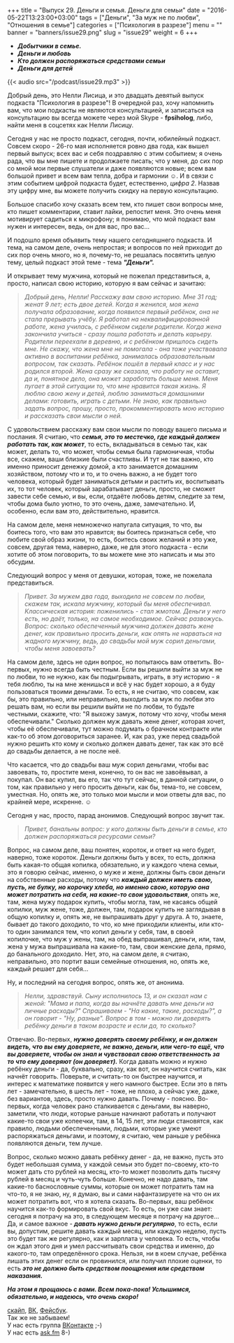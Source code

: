 +++
title = "Выпуск 29. Деньги и семья. Деньги для семьи"
date = "2016-05-22T13:23:00+03:00"
tags = ["Деньги", "За муж не по любви", "Отношения в семье"]
categories = ["Психология в разрезе"]
menu = ""
banner = "banners/issue29.png"
slug = "issue29"
weight = 6
+++

- ***Добытчики в семье.***
- ***Деньги и любовь*** 
- ***Кто должен распоряжаться средствами семьи***
- ***Деньги для детей***

{{< audio src="/podcast/issue29.mp3" >}}

Добрый день, это Нелли Лисица, и это двадцать девятый выпуск подкаста "Психология в разрезе"! В очередной раз, хочу напомнить вам, что мои подкасты не являются консультацией, и записаться на консультацию вы всегда можете через мой Skype - **fpsiholog**, либо, найти меня в соцсетях как Нелли Лисицу. 

Сегодня у нас не просто подкаст, сегодня, почти, юбилейный подкаст. Совсем скоро - 26-го мая исполняется ровно два года, как вышел первый выпуск; всех вас и себя поздравляю с этим событием; я очень рада, что вы мне пишете и продолжаете писать; что у меня, до сих пор со мной мои первые слушатели и даже появляются новые; всем вам большой привет и всем вам тепла, добра и гармонии ☺︎. И в связи с этим событием цифрой подкаста будет, естественно, *цифра 2*. Назвав эту цифру мне, вы можете получить скидку на первую консультацию. 

Большое спасибо хочу сказать всем тем, кто пишет свои вопросы мне, кто пишет комментарии, ставит лайки, репостит меня. Это очень меня мотивирует садиться к микрофону; я понимаю, что мой подкаст вам нужен и интересен, ведь, он для вас, про вас… 

И подошло время объявить тему нашего сегодняшнего подкаста. И тема, на самом деле, очень непростая; и вопросов по ней приходит до сих пор очень много, но я, почему-то, не решалась посвятить целую тему, целый подкаст этой теме - тема ***"Деньги".***
<!--more-->

И открывает тему мужчина, который не пожелал представиться, а, просто, написал свою историю, которую я вам сейчас и зачитаю:

>*Добрый день, Нелли! Расскажу вам свою историю. Мне 31 год; женат 9 лет; есть двое детей. Когда я женился, моя жена получала образование, когда появился первый ребёнок, она не стала прерывать учёбу. Я работал на неквалифицированной работе, жена училась, с ребёнком сидели родители. Когда жена закончила учиться - сразу пошла работать и делать карьеру. Родители переехали в деревню, и с ребёнком пришлось сидеть мне. Не скажу, что жена мне не помогала - она тоже участвовала активно в воспитании ребёнка, занималась образовательным вопросом, так сказать. Ребёнок пошёл в первый класс и у нас родился второй. Жена сразу же сказала, что работу не оставит, да и, понятное дело, она может заработать больше меня. Меня пугает в этой ситуации то, что мне нравится такая жизнь. Я люблю свою жену и детей, люблю заниматься домашними делами: готовить, играть с детьми. Не знаю, как правильно задать вопрос, прошу, просто, прокомментировать мою историю и рассказать свои мысли о ней.*

С удовольствием расскажу вам свои мысли по поводу вашего письма и послания. Я считаю, что ***семья, это то местечко, где каждый должен работать так, как может***, то есть, вкладываться в семью так, как может, делать то, что может, чтобы семья была гармоничная, чтобы все, скажем, ваши близкие были счастливы. И тут не так важно, кто именно приносит денежку домой, а кто занимается домашним хозяйством, потому что и то, и то очень важно, а не будет того человека, который будет заниматься детьми и растить их, воспитывать их, то тот человек, который зарабатывает деньги, просто, не сможет завести себе семью, и вы, если, отдаёте любовь детям, следите за тем, чтобы дома было уютно, то это очень, даже, замечательно. И, особенно, если вам это, действительно, нравится. 

На самом деле, меня немножечко напугала ситуация, то что, вы боитесь того, что вам это нравится; вы боитесь признаться себе, что любите свой образ жизни, то есть, боитесь своих желаний и это уже, совсем, другая тема, наверно, даже, не для этого подкаста - если хотите об этом поговорить, то вы можете мне это написать и мы это обсудим. 

Следующий вопрос у меня от девушки, которая, тоже, не пожелала представиться.

>*Привет. За мужем два года, выходила не совсем по любви, скажем так, искала мужчину, который бы меня обеспечивал. Классическая история: поженились - стал жмотом. Деньги у него есть, но даёт, только, на самое необходимое. Сейчас развожусь. Вопрос: сколько обеспеченный мужчина должен давать жене денег, как правильно просить деньги, как опять не нарваться на жадного мужчину, ведь, до свадьбы мой муж сорил деньгами, чтобы меня завоевать?*

На самом деле, здесь не один вопрос, но попытаюсь вам ответить. Во-первых, нужно всегда быть честным. Если вы решили выйти за муж не по любви, то не нужно, как бы подыгрывать, играть, в эту историю - я тебя люблю, ты на мне женишься и всё у нас будет хорошо, а я буду пользоваться твоими деньгами. То есть, я не считаю, что совсем, как бы, это правильно, или неправильно, выходить за муж по любви это решать вам, но если вы решили выйти не по любви, то будьте честными, скажите, что: "Я выхожу замуж, потому что хочу, чтобы меня обеспечивали." Сколько должен муж давать жене денег, которая хочет, чтобы её обеспечивали, тут можно подумать о брачном контракте или как-то об этом договориться заранее. И, как раз, уже перед свадьбой нужно решить кто кому и сколько должен давать денег, так как это всё до свадьбы делается, а не после неё. 

Что касается, что до свадьбы ваш муж сорил деньгами, чтобы вас завоевать, то, простите меня, конечно, то он вас не завоёвывал, а покупал. Он вас купил, вы его, так что тут сейчас, в данной ситуации, о том, как правильно у него просить деньги, как бы, тема-то, не совсем, уместная. Но, опять же, это только мои мысли и мои ответы для вас, по крайней мере, искренне. ☺

Сегодня у нас, просто, парад анонимов. Следующий вопрос звучит так. 

>*Привет, банальны вопрос: у кого должны быть деньги в семье, кто должен распоряжаться ресурсами семьи?*

Вопрос, на самом деле, ваш понятен, короток, и ответ на него будет, наверно, тоже короток. Деньги должны быть у всех, то есть, должна быть какая-то общая копилка, обязательно, и у каждого члена семьи, это я говорю сейчас, именно, о муже и жене, должны быть свои деньги на собственные расходы, потому что ***каждый должен иметь свою, пусть, не булку, но корочку хлеба, но именно свою, которую она может потратить на себя, на какие-то свои удовольствия***, опять же, там, жена мужу подарок купить, чтобы могла, там, не касаясь общей копилки, муж жене, тоже, должен, там, подарок купить не заглядывая в общую копилку и, опять же, не выпрашивать друг у друга. А то, знаете, бывает до такого доходило, то что, ко мне приходили клиенты, или кто-то один занимался тем, что копил деньги у себя, там, в своей копилочке, что муж у жены, там, на обед выпрашивал, деньги, или, там, жена у мужа выпрашивала на какие-то, там, свои женские дела, прямо, до банального доходило. Нет, это, на самом деле, я считаю, неправильно, это портит ваши семейные отношения, но, опять же, каждый решает для себя…

Ну, и последний на сегодня вопрос, опять же, от анонима.

>*Нелли, здравствуй. Сыну исполнилось 13, и он сказал нам с женой: "Мама и папа, когда вы начнёте давать мне деньги на личные расходы?" Спрашиваем - "На какие, такие, расходы?", а он говорит - "Ну, разные". Вопрос в том - можно ли доверять ребёнку деньги в таком возрасте и если да, то сколько?*

Отвечаю. Во-первых, ***нужно доверять своему ребёнку, и он должен видеть, что вы ему доверяете, не важно, деньги, или чего-то ещё, что вы доверяете, чтобы он знал и чувствовал свою ответственность за то что ему доверяют (он доверяет).*** Когда давать можно и нужно ребёнку деньги - да, буквально, сразу, как вот, он научится считать, как начнёт говорить. Поверьте, и считать-то он быстрее научится, и интерес к математике появится у него намного быстрее. Если это в пять лет - замечательно, в шесть лет - тоже, не плохо, а сейчас уже, даже, без вариантов, здесь, просто нужно давать. Почему - поясню. Во-первых, когда человек рано сталкивается с деньгами, вы наверно, заметили, что люди, которые раньше начинают работать и получают какие-то свои уже копеечки, там, в 14, 15 лет, эти люди становятся, как правило, людьми обеспеченными, людьми, которые уже умеют распоряжаться деньгами, и поэтому, я считаю, чем раньше у ребёнка появляются деньги, тем лучше. 

Вопрос, сколько можно давать ребёнку денег - да, не важно, пусть это будет небольшая сумма, у каждой семьи это будет по-своему, кто-то может дать сто рублей на месяц, кто-то может позволить дать тысячу рублей в месяц и чуть-чуть больше. Конечно, не надо давать, там какие-то баснословные суммы, которые он может потратить там на что-то, я не знаю, ну, я думаю, вы и сами нафантазируете на что он их может потратить вот, что я хотела сказать. Во-первых, ваш ребёнок научится как-то формировать свой вкус. То есть, он уже сам знает: сегодня я потрачу на это, в следующем месяце я потрачу на другое… Да, и самое важное - ***давать нужно деньги регулярно***, то есть, если вы, допустим, решите давать каждый месяц, или каждую неделю, пусть это будет так же регулярно, как и зарплата у человека. То есть, чтобы он ждал этого дня и умел рассчитывать свои средства и именно, до какого-то, там определённого срока. Нельзя, ни в коем случае, ребёнка лишать этих денег если он провинился, или получил плохие оценки, то есть ***это не должно быть средством поощрения или средством наказания.*** 

***На этом я прощаюсь с вами. Всем пока-пока!  Услышимся, обязательно, и надеюсь, что очень скоро!***


<a href="skype:fpsiholog?userinfo">скайп</a>, <a href="https://vk.com/sunnybunnyf">ВК</a>, <a href="https://www.facebook.com/SunnyBunnyF">Фейсбук</a>.<br>
Так же не забываем!<br>
У нас есть группа <a href="https://vk.com/fpsiholog">ВКонтакте</a> ;-)<br>
У нас есть <a href="http://ask.fm/fpsiholog">ask.fm</a> 8-)